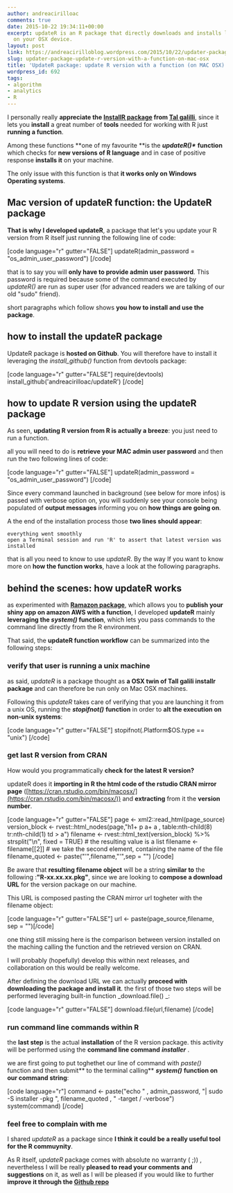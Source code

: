 ```yaml
---
author: andreacirilloac
comments: true
date: 2015-10-22 19:34:11+00:00
excerpt: updateR is an R package that directly downloads and installs last R version
  on your OSX device.
layout: post
link: https://andreacirilloblog.wordpress.com/2015/10/22/updater-package-update-r-version-with-a-function-on-mac-osx/
slug: updater-package-update-r-version-with-a-function-on-mac-osx
title: 'UpdateR package: update R version with a function (on MAC OSX)'
wordpress_id: 692
tags:
- algorithm
- analytics
- R
---
```


I personally really **appreciate the [InstallR package](https://cran.r-project.org/web/packages/installr/installr.pdf) from [Tal galilli](https://twitter.com/talgalili)**, since it lets you **install** a great number of **tools** needed for working with R just **running a function**.

Among these functions **one of my favourite **is the **_updateR()*_** **function** which checks for **new versions of R language** and in case of positive response **installs it** on your machine.

The only issue with this function is that **it works only on Windows Operating systems**.

<!-- more -->


## Mac version of updateR function: the UpdateR package


**That is why I developed updateR**, a package that let's you update your R version from R itself just running the following line of code:

[code language="r" gutter="FALSE"]
updateR(admin_password = "os_admin_user_password")
[/code]

that is to say you will **only have to provide admin user password**.
This password is required because some of the command executed by _updateR()_ are run as super user (for advanced readers we are talking of our old "sudo" friend).

short paragraphs which follow shows **you how to install and use the package**.


## how to install the updateR package


UpdateR package is **hosted on Github**.
You will therefore have to install it leveraging the _install_github()_ function from devtools package:

[code language="r" gutter="FALSE"]
require(devtools)
install_github('andreacirilloac/updateR')
[/code]


## how to update R version using the updateR package


As seen, **updating R version from R is actually a breeze**: you just need to run a function.

all you will need to do is **retrieve your MAC admin user password** and then run the two following lines of code:

[code language="r" gutter="FALSE"]
updateR(admin_password = "os_admin_user_password")
[/code]

Since every command launched in background (see below for more infos) is passed with verbose option on, you will suddenly see your console being populated of **output messages** informing you on **how things are going on**.

A the end of the installation process those **two lines should appear**:

`everything went smoothly
open a Terminal session and run 'R' to assert that latest version was installed`

that is all you need to know to use _updateR_.
By the way If you want to know more on **how the function works**, have a look at the following paragraphs.


## behind the scenes: how updateR works


as experimented with **[Ramazon package](https://andreacirilloblog.wordpress.com/2015/08/18/deploy-your-shiny-app-on-aws-with-a-function/)**, which allows you to **publish your shiny app on amazon AWS with a function**, I developed **updateR** mainly **leveraging the _system()_ function**, which lets you pass commands to the command line directly from the R environment.

That said, the **updateR function workflow** can be summarized into the following steps:


### verify that user is running a unix machine


as said, _updateR_ is a package thought as **a OSX twin of Tall galili installr package** and can therefore be run only on Mac OSX machines.

Following this _updateR_ takes care of verifying that you are launching it from a unix OS, running the **_stopifnot()_** **function** in order to **alt the execution on non-unix systems**:

[code language="r" gutter="FALSE"]
stopifnot(.Platform$OS.type == "unix")
[/code]


### get last R version from CRAN


How would you programmatically **check for the latest R version?**

updateR does it **importing in R the html code of the rstudio CRAN mirror page** ([https://cran.rstudio.com/bin/macosx/](https://cran.rstudio.com/bin/macosx/)) and **extracting** from it the **version number**.

[code language="r" gutter="FALSE"]
page              <- xml2::read_html(page_source)
version_block     <- rvest::html_nodes(page,"h1+ p a+ a , table:nth-child(8) tr:nth-child(1) td > a")
filename          <- rvest::html_text(version_block) %>% strsplit("\n", fixed = TRUE) # the resulting value is a list
filename          <- filename[[2]] # we take the second element, containing the name of the file
filename_quoted          <- paste("'",filename,"'",sep = "")
[/code]

Be aware that **resulting filename object** will be a string **similar to** the following :**"R-xx.xx.xx.pkg"**, since we are looking to **compose a download URL** for the version package on our machine.

This URL is composed pasting the CRAN mirror url togheter with the filename object:

[code language="r" gutter="FALSE"] url               <- paste(page_source,filename, sep = "")[/code]

one thing still missing here is the comparison between version installed on the maching calling the function and the retrieved version on CRAN.

I will probably (hopefully) develop this within next releases, and collaboration on this would be really welcome.

After defining the download URL we can actually **proceed with downloading the package and install it**. the first of those two steps will be performed leveraging built-in function _download.file() _:

[code language="r" gutter="FALSE"]
download.file(url,filename)
[/code]


### run command line commands within R


the **last step** is the actual **installation** of the R version package. this activity will be performed using the **command line command** **_installer_** .

we are first going to put toghethet our line of command with _paste()_ function and then submit** to the terminal calling** **_system()_** **function on our command string**:

[code language="r"]
command           <- paste("echo " , admin_password, "| sudo -S installer -pkg ", filename_quoted , " -target / -verbose")
system(command)
[/code]


### feel free to complain with me


I shared _updateR_ as a package since **I think it could be a really useful tool for the R commuynity**.

As R itself, _updateR_ package comes with absolute no warranty ( ;)) , nevertheless I will be really **pleased to read your comments and suggestions** on it, as well as I will be pleased if you would like to further **improve it through the [Github repo](https://github.com/AndreaCirilloAC/updateR)**
